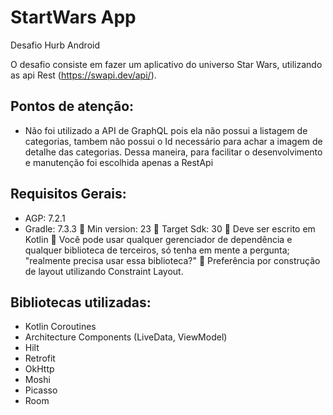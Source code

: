 # StartWars App

Desafio Hurb Android

O desafio consiste em fazer um aplicativo do universo Star Wars, utilizando as api Rest (https://swapi.dev/api/).

## Pontos de atenção:

* Não foi utilizado a API de GraphQL pois ela não possui a listagem de categorias, tambem não possui o Id necessário para achar a imagem de detalhe das categorias. Dessa maneira, para facilitar o desenvolvimento e manutenção foi escolhida apenas a RestApi

## Requisitos Gerais:
- AGP: 7.2.1
- Gradle: 7.3.3
 Min version: 23
 Target Sdk: 30
 Deve ser escrito em Kotlin
 Você pode usar qualquer gerenciador de dependência e qualquer biblioteca de terceiros, só tenha em mente a pergunta; "realmente precisa usar essa biblioteca?"
 Preferência por construção de layout utilizando Constraint Layout.

## Bibliotecas utilizadas:
* Kotlin Coroutines
* Architecture Components (LiveData, ViewModel)
* Hilt
* Retrofit
* OkHttp
* Moshi
* Picasso
* Room

